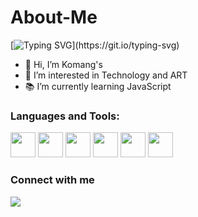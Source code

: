 # About-Me

[![Typing SVG](https://readme-typing-svg.herokuapp.com/?lines=Im'Backend-Developer;JavaScript,+HTML,+CSS;Music+Lover;)](https://git.io/typing-svg)

- 👋 Hi, I’m Komang's
- 👀 I’m interested in Technology and ART
- 📚 I’m currently learning JavaScript 


<!---
- 💞️ I’m looking to collaborate on ...
- 📫 How to reach me ...
--->
<!---
indramaha/indramaha is a ✨ special ✨ repository because its `README.md` (this file) appears on your GitHub profile.
You can click the Preview link to take a look at your changes.
--->

### Languages and Tools:

<p align="left">
<img src="https://cdn.jsdelivr.net/gh/devicons/devicon/icons/javascript/javascript-original.svg" style="width:40px; height:40px"/>       
<img src="https://cdn.jsdelivr.net/gh/devicons/devicon/icons/html5/html5-original.svg" style="width:40px; height:40px"/>
<img src="https://cdn.jsdelivr.net/gh/devicons/devicon/icons/bootstrap/bootstrap-original.svg" style="width:40px; height:40px"/>        
<img src="https://cdn.jsdelivr.net/gh/devicons/devicon/icons/css3/css3-original.svg" style="width:40px; height:40px"/>
<img src="https://cdn.jsdelivr.net/gh/devicons/devicon/icons/nodejs/nodejs-original.svg" width="40" height="40"/>     
<img src="https://cdn.jsdelivr.net/gh/devicons/devicon/icons/express/express-original.svg" width="40" height="40"/>      

  ### Connect with me
  [<img src="https://img.shields.io/badge/LinkedIn-0077B5?&logo=linkedin&logoColor=white"/>](https://www.linkedin.com/in/i-komang-agus-surya-sedana-811b85259)
